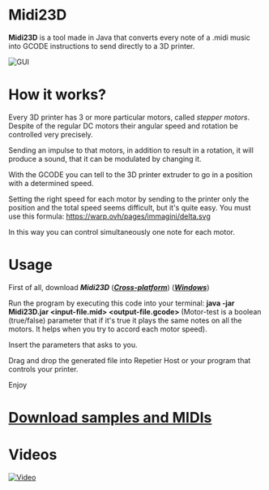 # Midi23D
**Midi23D** is a tool made in Java that converts every note of a .midi music into GCODE instructions to send directly to a 3D printer.

![GUI](https://cavallium.it/pages/immagini/midi-gui.png)

# How it works?
Every 3D printer has 3 or more particular motors, called *stepper motors*. Despite of the regular DC motors their angular speed and rotation be controlled very precisely.

Sending an impulse to that motors, in addition to result in a rotation, it will produce a sound, that it can be modulated by changing it.

With the GCODE you can tell to the 3D printer extruder to go in a position with a determined speed.

Setting the right speed for each motor by sending to the printer only the position and the total speed seems difficult, but it's quite easy.
You must use this formula: https://warp.ovh/pages/immagini/delta.svg

In this way you can control simultaneously one note for each motor.

# Usage
First of all, download ***Midi23D*** ([***Cross-platform***](http://gdb.altervista.org/downloads/Midi23D.jar)) ([***Windows***](http://gdb.altervista.org/downloads/Midi23D.exe))

Run the program by executing this code into your terminal:
**java -jar Midi23D.jar <input-file.mid> <output-file.gcode> <speed-multiplier> <tone-multiplier> <motor-test>**
(Motor-test is a boolean (true/false) parameter that if it's true it plays the same notes on all the motors. It helps when you try to accord each motor speed).

Insert the parameters that asks to you.

Drag and drop the generated file into Repetier Host or your program that controls your printer.

Enjoy

# [Download samples and MIDIs](https://cavallium.it/?page=elettronica/midi23D)

# Videos
[![Video](http://img.youtube.com/vi/4rcnu8j1Xqk/0.jpg)](https://www.youtube.com/embed/4rcnu8j1Xqk)
